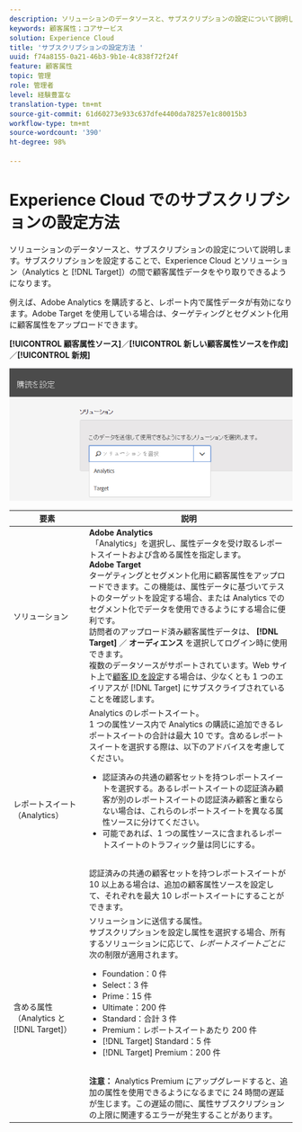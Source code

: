 ```yaml
---
description: ソリューションのデータソースと、サブスクリプションの設定について説明します。サブスクリプションを設定することで、Experience Cloud とソリューション（Analytics と Target）の間で顧客属性データをやり取りできるようになります。
keywords: 顧客属性；コアサービス
solution: Experience Cloud
title: 'サブスクリプションの設定方法 '
uuid: f74a8155-0a21-46b3-9b1e-4c838f72f24f
feature: 顧客属性
topic: 管理
role: 管理者
level: 経験豊富な
translation-type: tm+mt
source-git-commit: 61d60273e933c637dfe4400da78257e1c80015b3
workflow-type: tm+mt
source-wordcount: '390'
ht-degree: 98%

---
```



# Experience Cloud でのサブスクリプションの設定方法

ソリューションのデータソースと、サブスクリプションの設定について説明します。サブスクリプションを設定することで、Experience Cloud とソリューション（Analytics と [!DNL Target]）の間で顧客属性データをやり取りできるようになります。

例えば、Adobe Analytics を購読すると、レポート内で属性データが有効になります。Adobe Target を使用している場合は、ターゲティングとセグメント化用に顧客属性をアップロードできます。

**[!UICONTROL 顧客属性ソース]**／**[!UICONTROL 新しい顧客属性ソースを作成]**／**[!UICONTROL 新規]**

![](assets/configure_subscription_page.png)

| 要素 | 説明 |
|--- |--- |
| ソリューション | **Adobe Analytics**<br> 「Analytics」を選択し、属性データを受け取るレポートスイートおよび含める属性を指定します。<br>**Adobe Target**<br> ターゲティングとセグメント化用に顧客属性をアップロードできます。この機能は、属性データに基づいてテストのターゲットを設定する場合、または Analytics でのセグメント化でデータを使用できるようにする場合に便利です。<br>訪問者のアップロード済み顧客属性データは、 **[!DNL Target]** ／ **オーディエンス** を選択してログイン時に使用できます。<br>複数のデータソースがサポートされています。Web サイト上で[顧客 ID を設定](../core-services/core-services.md)する場合は、少なくとも 1 つのエイリアスが [!DNL Target] にサブスクライブされていることを確認します。 |
| レポートスイート（Analytics） | Analytics のレポートスイート。<br>1 つの属性ソース内で Analytics の購読に追加できるレポートスイートの合計は最大 10 です。含めるレポートスイートを選択する際は、以下のアドバイスを考慮してください。<ul><li>認証済みの共通の顧客セットを持つレポートスイートを選択する。あるレポートスイートの認証済み顧客が別のレポートスイートの認証済み顧客と重ならない場合は、これらのレポートスイートを異なる属性ソースに分けてください。</li><li>可能であれば、1 つの属性ソースに含まれるレポートスイートのトラフィック量は同じにする。</li></ul><br>認証済みの共通の顧客セットを持つレポートスイートが 10 以上ある場合は、追加の顧客属性ソースを設定して、それぞれを最大 10 レポートスイートにすることができます。 |
| 含める属性（Analytics と [!DNL Target]） | ソリューションに送信する属性。<br>サブスクリプションを設定し属性を選択する場合、所有するソリューションに応じて、_レポートスイートごとに_&#x200B;次の制限が適用されます。<ul><li>Foundation：0 件</li><li>Select：3 件</li><li>Prime：15 件</li><li>Ultimate：200 件</li><li>Standard：合計 3 件</li><li>Premium：レポートスイートあたり 200 件</li><li>[!DNL Target] Standard：5 件</li><li>[!DNL Target] Premium：200 件</li></ul><br>**注意：** Analytics Premium にアップグレードすると、追加の属性を使用できるようになるまでに 24 時間の遅延が生じます。この遅延の間に、属性サブスクリプションの上限に関連するエラーが発生することがあります。 |
